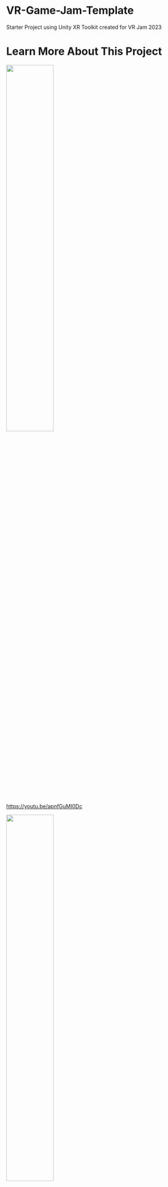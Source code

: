 # VR-Game-Jam-Template
 Starter Project using Unity XR Toolkit created for VR Jam 2023

# Learn More About This Project
[<img src="https://i.ytimg.com/vi/apnfGuMI0Dc/maxresdefault.jpg" width="50%">](https://youtu.be/apnfGuMI0Dc)

https://youtu.be/apnfGuMI0Dc

[<img src="https://img.youtube.com/vi/bltFOq9EmyM/maxresdefault.jpg" width="50%">](https://www.youtube.com/watch?v=bltFOq9EmyM)

https://www.youtube.com/watch?v=bltFOq9EmyM&ab_channel=AbdullahShaffi

# External Ressources
This project uses a combination of these assets and tutorials :

https://youtu.be/6OT43pvUyfY

https://youtu.be/JCyJ26cIM0Y

https://kenney.nl/assets?q=audio

https://github.com/Unity-Technologies/XR-Interaction-Toolkit-Examples
